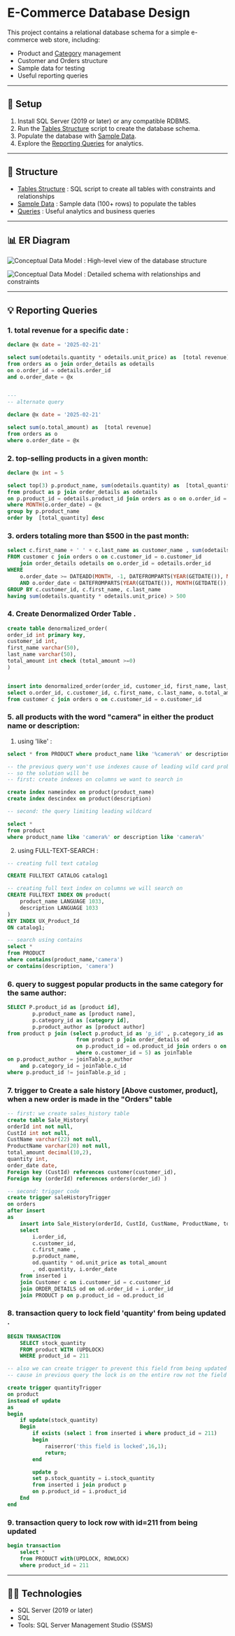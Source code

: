 # E-Commerce Database Design

This project contains a relational database schema for a simple e-commerce web store, including:

- Product and <u>Category</u> management
- Customer and Orders structure
- Sample data for testing
- Useful reporting queries
  
---

## 🚀 Setup
1. Install SQL Server (2019 or later) or any compatible RDBMS.
2. Run the [Tables Structure](schema/tables_structure.sql) script to create the database schema.
3. Populate the database with [Sample Data](schema/sample_data.sql).
4. Explore the [Reporting Queries](reporting_queries/reporting_queries.sql) for analytics.

---

## 📂 Structure

- [Tables Structure](schema/tables_structure.sql) : SQL script to create all tables with constraints and relationships
- [Sample Data](schema/sample_data.sql) : Sample data (100+ rows) to populate the tables
- [Queries](reporting_queries/) : Useful analytics and business queries
  
---

## 📊 ER Diagram

![Conceptual Data Model](diagrams/ERD.png) : High-level view of the database structure

![Conceptual Data Model](diagrams/schema.png) : Detailed schema with relationships and constraints

---

## 💡 Reporting Queries

### 1. total revenue for a specific date :
```sql
declare @x date = '2025-02-21'

select sum(odetails.quantity * odetails.unit_price) as  [total revenue]
from orders as o join order_details as odetails
on o.order_id = odetails.order_id
and o.order_date = @x


---
-- alternate query 

declare @x date = '2025-02-21'

select sum(o.total_amount) as  [total revenue]
from orders as o 
where o.order_date = @x
```

### 2.  top-selling products in a given month:
```sql
declare @x int = 5

select top(3) p.product_name, sum(odetails.quantity) as  [total_quantity]
from product as p join order_details as odetails
on p.product_id = odetails.product_id join orders as o on o.order_id = odetails.order_id 
where MONTH(o.order_date) = @x
group by p.product_name
order by  [total_quantity] desc
```

### 3. orders totaling more than $500 in the past month:
```sql
select c.first_name + ' ' + c.last_name as customer_name , sum(odetails.quantity * odetails.unit_price) as [total_order_amount]
FROM customer c join orders o on c.customer_id = o.customer_id
	join order_details odetails on o.order_id = odetails.order_id
WHERE 
    o.order_date >= DATEADD(MONTH, -1, DATEFROMPARTS(YEAR(GETDATE()), MONTH(GETDATE()), 1))
    AND o.order_date < DATEFROMPARTS(YEAR(GETDATE()), MONTH(GETDATE()), 1)
GROUP BY c.customer_id, c.first_name, c.last_name
having sum(odetails.quantity * odetails.unit_price) > 500
```

### 4. Create Denormalized Order Table .
```sql
create table denormalized_order(
order_id int primary key,
customer_id int,
first_name varchar(50),
last_name varchar(50),
total_amount int check (total_amount >=0)
)


insert into denormalized_order(order_id, customer_id, first_name, last_name, total_amount)
select o.order_id, c.customer_id, c.first_name, c.last_name, o.total_amount
from customer c join orders o on c.customer_id = o.customer_id
```

### 5. all products with the word "camera" in either the product name or description:
1. using 'like' :
```sql
select * from PRODUCT where product_name like '%camera%' or description like '%camera%';

-- the previous query won't use indexes cause of leading wild card problem (using '%' at the begging of the word)
-- so the solution will be
-- first: create indexes on columns we want to search in

create index nameindex on product(product_name)
create index descindex on product(description)

-- second: the query limiting leading wildcard

select *
from product
where product_name like 'camera%' or description like 'camera%'
```
2. using FULL-TEXT-SEARCH :
```sql
-- creating full text catalog

CREATE FULLTEXT CATALOG catalog1

-- creating full text index on columns we will search on
CREATE FULLTEXT INDEX ON product(
    product_name LANGUAGE 1033,
    description LANGUAGE 1033
)
KEY INDEX UX_Product_Id
ON catalog1;

-- search using contains
select *
from PRODUCT
where contains(product_name,'camera')
or contains(description, 'camera')

```

### 6. query to suggest popular products in the same category for the same author:
```sql
SELECT P.product_id as [product id],
        p.product_name as [product name],
        p.category_id as [category id],
        p.product_author as [product author]
from product p join (select p.product_id as 'p_id' , p.category_id as 'c_id' , p.product_author 'p_author'
                      from product p join order_details od
                      on p.product_id = od.product_id join orders o on o.order_id = od.order_id
                      where o.customer_id = 5) as joinTable
on p.product_author = joinTable.p_author
    and p.category_id = joinTable.c_id 
where p.product_id != joinTable.p_id ;
```

### 7. trigger to Create a sale history [Above customer, product], when a new order is made in the "Orders" table
```sql
-- first: we create sales_history table
create table Sale_History(
orderId int not null,
CustId int not null,
CustName varchar(22) not null,
ProductName varchar(20) not null,
total_amount decimal(10,2),
quantity int,
order_date date,
Foreign key (CustId) references customer(customer_id),
Foreign key (orderId) references orders(order_id) )

-- second: trigger code
create trigger saleHistoryTrigger
on orders
after insert
as
	insert into Sale_History(orderId, CustId, CustName, ProductName, total_amount, quantity, order_date)
	select 
		i.order_id,
		c.customer_id,
		c.first_name ,
		p.product_name,
		od.quantity * od.unit_price as total_amount
		, od.quantity, i.order_date
	from inserted i
	join Customer c on i.customer_id = c.customer_id
	join ORDER_DETAILS od on od.order_id = i.order_id
	join PRODUCT p on p.product_id = od.product_id
```

### 8. transaction query to lock field 'quantity' from being updated .
```sql
BEGIN TRANSACTION
    SELECT stock_quantity
    FROM product WITH (UPDLOCK)
    WHERE product_id = 211

-- also we can create trigger to prevent this field from being updated
-- cause in previous query the lock is on the entire row not the field only

create trigger quantityTrigger
on product 
instead of update
as
begin
	if update(stock_quantity)
	Begin
		if exists (select 1 from inserted i where product_id = 211)
		begin
			raiserror('this field is locked',16,1);
			return;
		end

		update p
		set p.stock_quantity = i.stock_quantity
		from inserted i join product p
		on p.product_id = i.product_id
	End
end
```

### 9. transaction query to lock row with id=211 from being updated
```sql
begin transaction
	select *
	from PRODUCT with(UPDLOCK, ROWLOCK)
	where product_id = 211
```
---

## 👨‍💻 Technologies
- SQL Server (2019 or later)
- SQL
- Tools: SQL Server Management Studio (SSMS) 
